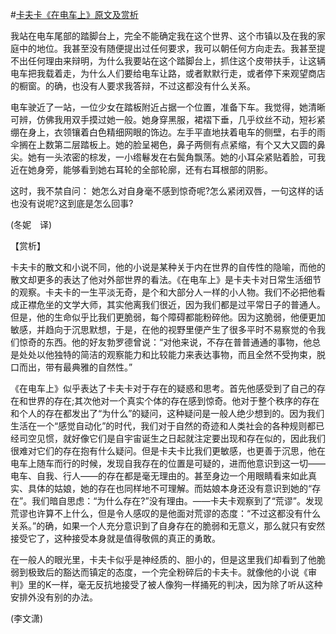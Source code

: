 #[卡夫卡《在电车上》原文及赏析](https://www.vrrw.net/wx/12292.html)

我站在电车尾部的踏脚台上，完全不能确定我在这个世界、这个市镇以及在我的家庭中的地位。我甚至没有随便提出过任何要求，我可以朝任何方向走去。我甚至提不出任何理由来辩明，为什么我要站在这个踏脚台上，抓住这个皮带扶手，让这辆电车把我载着走，为什么人们要给电车让路，或者默默行走，或者停下来观望商店的橱窗。的确，也没有人要求我答辩，不过这都没有什么关系。

电车驶近了一站，一位少女在踏板附近占据一个位置，准备下车。我觉得，她清晰可辨，仿佛我用双手摸过她一般。她身穿黑服，裙褶下垂，几乎纹丝不动，短衫紧绷在身上，衣领镶着白色精细网眼的饰边。左手平直地扶着电车的侧壁，右手的雨伞搁在上数第二层踏板上。她的脸呈褐色，鼻子两侧有点紧缩，有个又大又圆的鼻尖。她有一头浓密的棕发，一小绺鬈发在右鬓角飘荡。她的小耳朵紧贴着脸，可我近在她身旁，能够看到她右耳轮的全部轮廓，还有右耳根部的阴影。

这时，我不禁自问： 她怎么对自身毫不感到惊奇呢?怎么紧闭双唇，一句这样的话也没有说呢?这到底是怎么回事?

(冬妮　译)



【赏析】

卡夫卡的散文和小说不同，他的小说是某种关于内在世界的自传性的隐喻，而他的散文却更多的表达了他对外部世界的看法。《在电车上》是卡夫卡对日常生活细节的观察。卡夫卡的一生平淡无奇，是个和大部分人一样的小人物。我们不必把他看成正襟危坐的文学大师，其实他离我们很近，因为我们都是过平常日子的普通人。但是，他的生命似乎比我们更脆弱，每个障碍都能粉碎他。因为这脆弱，他便更加敏感，并趋向于沉思默想，于是，在他的视野里便产生了很多平时不易察觉的令我们惊奇的东西。他的好友勃罗德曾说：“对他来说，不存在普普通通的事物，他总是处处以他独特的简洁的观察能力和比较能力来表达事物，而且全然不受拘束，脱口而出，带有最典雅的自然性。”

《在电车上》似乎表达了卡夫卡对于存在的疑惑和思考。首先他感受到了自己的存在和世界的存在;其次他对一个真实个体的存在感到惊奇。他对于整个秩序的存在和个人的存在都发出了“为什么”的疑问，这种疑问是一般人绝少想到的。因为我们生活在一个“感觉自动化”的时代，我们对于自然的奇迹和人类社会的各种规则都已经司空见惯，就好像它们是自宇宙诞生之日起就注定要出现和存在似的，因此我们很难对它们的存在抱有什么疑问。但是卡夫卡比我们更敏感，也更善于沉思，他在电车上随车而行的时候，发现自我存在的位置是可疑的，进而他意识到这一切——电车、自我、行人——的存在都是毫无理由的。甚至身边一个用眼睛看来如此真实、具体的姑娘，她的存在也同样地不可理解。而姑娘本身还没有意识到她的“存在”。我们暗自思虑：“为什么存在?”没有理由。——卡夫卡观察到了“荒谬”。发现荒谬也许算不上什么，但是令人感叹的是他面对荒谬的态度：“不过这都没有什么关系。”的确，如果一个人充分意识到了自身存在的脆弱和无意义，那么就只有安然接受它了，这种接受本身就是值得敬佩的真正的勇敢。

在一般人的眼光里，卡夫卡似乎是神经质的、胆小的，但是这里我们却看到了他脆弱到极致后的豁达而镇定的态度，一个完全粉碎后的卡夫卡。就像他的小说《审判》里的K一样，毫无反抗地接受了被人像狗一样捅死的判决，因为除了听从这种安排外没有别的办法。

(李文潇)

